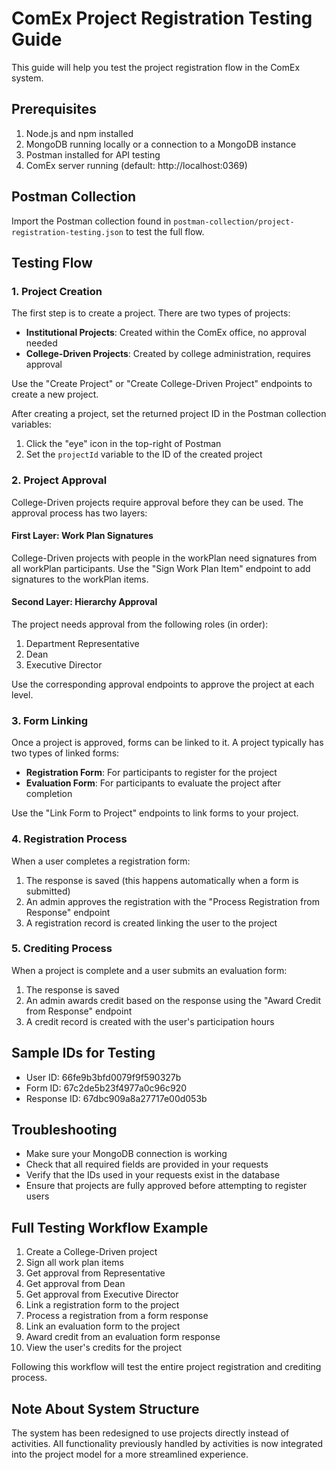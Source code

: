 # ComEx Project Registration Testing Guide

This guide will help you test the project registration flow in the ComEx system.

## Prerequisites

1. Node.js and npm installed
2. MongoDB running locally or a connection to a MongoDB instance
3. Postman installed for API testing
4. ComEx server running (default: http://localhost:0369)

## Postman Collection

Import the Postman collection found in `postman-collection/project-registration-testing.json` to test the full flow.

## Testing Flow

### 1. Project Creation

The first step is to create a project. There are two types of projects:

- **Institutional Projects**: Created within the ComEx office, no approval needed
- **College-Driven Projects**: Created by college administration, requires approval

Use the "Create Project" or "Create College-Driven Project" endpoints to create a new project.

After creating a project, set the returned project ID in the Postman collection variables:

1. Click the "eye" icon in the top-right of Postman
2. Set the `projectId` variable to the ID of the created project

### 2. Project Approval

College-Driven projects require approval before they can be used. The approval process has two layers:

#### First Layer: Work Plan Signatures

College-Driven projects with people in the workPlan need signatures from all workPlan participants.
Use the "Sign Work Plan Item" endpoint to add signatures to the workPlan items.

#### Second Layer: Hierarchy Approval

The project needs approval from the following roles (in order):

1. Department Representative
2. Dean
3. Executive Director

Use the corresponding approval endpoints to approve the project at each level.

### 3. Form Linking

Once a project is approved, forms can be linked to it. A project typically has two types of linked forms:

- **Registration Form**: For participants to register for the project
- **Evaluation Form**: For participants to evaluate the project after completion

Use the "Link Form to Project" endpoints to link forms to your project.

### 4. Registration Process

When a user completes a registration form:

1. The response is saved (this happens automatically when a form is submitted)
2. An admin approves the registration with the "Process Registration from Response" endpoint
3. A registration record is created linking the user to the project

### 5. Crediting Process

When a project is complete and a user submits an evaluation form:

1. The response is saved
2. An admin awards credit based on the response using the "Award Credit from Response" endpoint
3. A credit record is created with the user's participation hours

## Sample IDs for Testing

- User ID: 66fe9b3bfd0079f9f590327b
- Form ID: 67c2de5b23f4977a0c96c920
- Response ID: 67dbc909a8a27717e00d053b

## Troubleshooting

- Make sure your MongoDB connection is working
- Check that all required fields are provided in your requests
- Verify that the IDs used in your requests exist in the database
- Ensure that projects are fully approved before attempting to register users

## Full Testing Workflow Example

1. Create a College-Driven project
2. Sign all work plan items
3. Get approval from Representative
4. Get approval from Dean
5. Get approval from Executive Director
6. Link a registration form to the project
7. Process a registration from a form response
8. Link an evaluation form to the project
9. Award credit from an evaluation form response
10. View the user's credits for the project

Following this workflow will test the entire project registration and crediting process.

## Note About System Structure

The system has been redesigned to use projects directly instead of activities. All functionality previously handled by activities is now integrated into the project model for a more streamlined experience.
